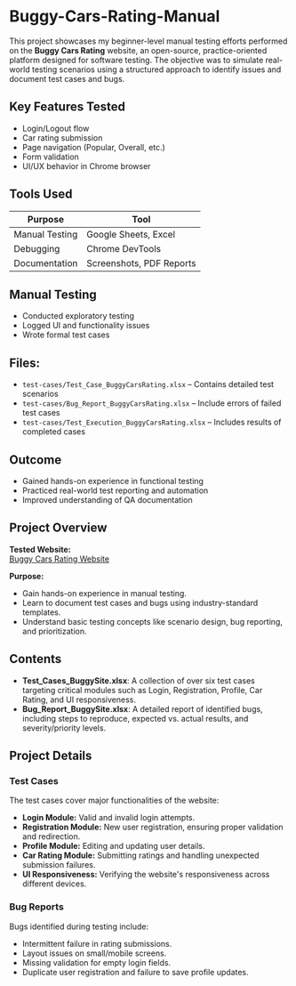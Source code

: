 # Buggy-Cars-Rating-Manual
This project showcases my beginner-level manual testing efforts performed on the **Buggy Cars Rating** website, an open-source, practice-oriented platform designed for software testing. The objective was to simulate real-world testing scenarios using a structured approach to identify issues and document test cases and bugs.

## Key Features Tested
- Login/Logout flow
- Car rating submission
- Page navigation (Popular, Overall, etc.)
- Form validation
- UI/UX behavior in Chrome browser

## Tools Used
| Purpose             | Tool                        |
|---------------------|-----------------------------|
| Manual Testing      | Google Sheets, Excel        |
| Debugging           | Chrome DevTools             |
| Documentation       | Screenshots, PDF Reports    |

##  Manual Testing
- Conducted exploratory testing
- Logged UI and functionality issues
- Wrote formal test cases
  
## Files:
- `test-cases/Test_Case_BuggyCarsRating.xlsx` – Contains detailed test scenarios
- `test-cases/Bug_Report_BuggyCarsRating.xlsx` – Include errors of failed test cases
- `test-cases/Test_Execution_BuggyCarsRating.xlsx` – Includes results of completed cases
  
##  Outcome
- Gained hands-on experience in functional testing
- Practiced real-world test reporting and automation
- Improved understanding of QA documentation

## Project Overview

**Tested Website:**  
[Buggy Cars Rating Website](https://buggy.justtestit.org/)

**Purpose:**  
- Gain hands-on experience in manual testing.
- Learn to document test cases and bugs using industry-standard templates.
- Understand basic testing concepts like scenario design, bug reporting, and prioritization.

## Contents

- **Test_Cases_BuggySite.xlsx**: A collection of over six test cases targeting critical modules such as Login, Registration, Profile, Car Rating, and UI responsiveness.
- **Bug_Report_BuggySite.xlsx**: A detailed report of identified bugs, including steps to reproduce, expected vs. actual results, and severity/priority levels.

## Project Details

### Test Cases
The test cases cover major functionalities of the website:
- **Login Module:** Valid and invalid login attempts.
- **Registration Module:** New user registration, ensuring proper validation and redirection.
- **Profile Module:** Editing and updating user details.
- **Car Rating Module:** Submitting ratings and handling unexpected submission failures.
- **UI Responsiveness:** Verifying the website's responsiveness across different devices.

### Bug Reports
Bugs identified during testing include:
- Intermittent failure in rating submissions.
- Layout issues on small/mobile screens.
- Missing validation for empty login fields.
- Duplicate user registration and failure to save profile updates.
